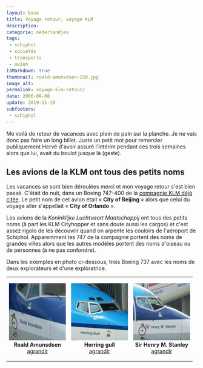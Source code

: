 ```yaml
---
layout: base
title: Voyage retour, voyage KLM
description: 
categorie: nederlandjes
tags: 
 - schiphol
 - sociétés
 - transports
 - avion
isMarkdown: true
thumbnail: roald-amunsdsen-150.jpg
image_alt: 
permalink: voyage-klm-retour/
date: 2006-08-08
update: 2019-11-19
subfooters:
 - schiphol
---
```




Me voilà de retour de vacances avec plein de pain sur la planche. Je ne vais donc pas faire un long billet. Juste un petit mot pour remercier publiquement Hervé d'avoir assuré l'intérim pendant ces trois semaines alors que lui, avait du boulot jusque là (geste).

## Les avions de la KLM ont tous des petits noms

Les vacances se sont bien déroulées merci et mon voyage retour s'est bien passé. C'était de nuit, dans un Boeing 747-400 de la [compagnie KLM déjà citée](/hier-en-fokker). Le petit nom de cet avion était « **City of Beijing** » alors que celui du voyage aller s'appellait « **City of Orlando** ». 

Les avions de la *Koninklijke Luchtvaart Maatschappij* ont tous des petits noms (à part les KLM Cityhopper et sans doute aussi les cargos) et c'est assez rigolo de les découvrir quand on arpente les couloirs de l'aéroport de Schiphol. Apparemment les 747 de la compagnie portent des noms de grandes villes alors que les autres modèles portent des noms d'oiseau ou de personnes (à ne pas confondre). 

Dans les exemples en photo ci-dessous, trois Boeing 737 avec les noms de deux explorateurs et d'une exploratrice.

<!-- HTML -->
<table align=center cellpadding=3><tr><td align=center>

[![Roald Amunsdsen écrit sous les fenètres du cockpit](roald-amunsdsen-150.jpg)](http://www.flickr.com/photos/13274211@N00/210053288/)   
**Roald Amunsdsen**  
[agrandir](http://www.flickr.com/photos/13274211@N00/210053288/)

</td><td align=center>

[![Herring gull écrit sous les fenètres du cockpit](Herring-gull-150.jpg)](http://www.flickr.com/photos/13274211@N00/210176345/)   
**Herring gull**  
[agrandir](http://www.flickr.com/photos/13274211@N00/210176345/)

</td><td align=center>

[![Sir Henry M. Stanley écrit sous les fenètres du cockpit](sir-henry-m-stanley-150.jpg)](http://www.flickr.com/photos/13274211@N00/210176344/)  
**Sir Henry M. Stanley**  
[agrandir](http://www.flickr.com/photos/13274211@N00/210176344/)

</td></tr></table>
<!-- / HTML -->


